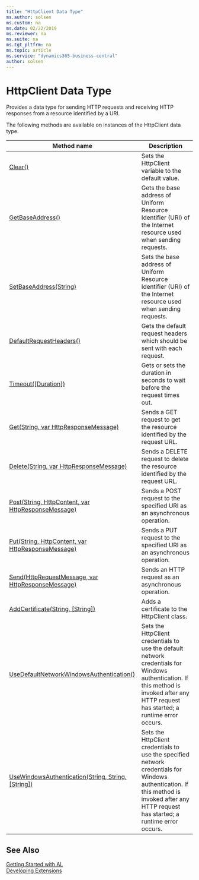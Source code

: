 ```yaml
---
title: "HttpClient Data Type"
ms.author: solsen
ms.custom: na
ms.date: 02/22/2019
ms.reviewer: na
ms.suite: na
ms.tgt_pltfrm: na
ms.topic: article
ms.service: "dynamics365-business-central"
author: solsen
---
```

[//]: # (START>DO_NOT_EDIT)
[//]: # (IMPORTANT:Do not edit any of the content between here and the END>DO_NOT_EDIT.)
[//]: # (Any modifications should be made in the .xml files in the ModernDev repo.)
# HttpClient Data Type
Provides a data type for sending HTTP requests and receiving HTTP responses from a resource identified by a URI.



The following methods are available on instances of the HttpClient data type.

|Method name|Description|
|-----------|-----------|
|[Clear()](httpclient-clear-method.md)|Sets the HttpClient variable to the default value.|
|[GetBaseAddress()](httpclient-getbaseaddress-method.md)|Gets the base address of Uniform Resource Identifier (URI) of the Internet resource used when sending requests.|
|[SetBaseAddress(String)](httpclient-setbaseaddress-method.md)|Sets the base address of Uniform Resource Identifier (URI) of the Internet resource used when sending requests.|
|[DefaultRequestHeaders()](httpclient-defaultrequestheaders-method.md)|Gets the default request headers which should be sent with each request.|
|[Timeout([Duration])](httpclient-timeout-method.md)|Gets or sets the duration in seconds to wait before the request times out.|
|[Get(String, var HttpResponseMessage)](httpclient-get-method.md)|Sends a GET request to get the resource identified by the request URL.|
|[Delete(String, var HttpResponseMessage)](httpclient-delete-method.md)|Sends a DELETE request to delete the resource identified by the request URL.|
|[Post(String, HttpContent, var HttpResponseMessage)](httpclient-post-method.md)|Sends a POST request to the specified URI as an asynchronous operation.|
|[Put(String, HttpContent, var HttpResponseMessage)](httpclient-put-method.md)|Sends a PUT request to the specified URI as an asynchronous operation.|
|[Send(HttpRequestMessage, var HttpResponseMessage)](httpclient-send-method.md)|Sends an HTTP request as an asynchronous operation.|
|[AddCertificate(String, [String])](httpclient-addcertificate-method.md)|Adds a certificate to the HttpClient class.|
|[UseDefaultNetworkWindowsAuthentication()](httpclient-usedefaultnetworkwindowsauthentication-method.md)|Sets the HttpClient credentials to use the default network credentials for Windows authentication. If this method is invoked after any HTTP request has started; a runtime error occurs.|
|[UseWindowsAuthentication(String, String, [String])](httpclient-usewindowsauthentication-method.md)|Sets the HttpClient credentials to use the specified network credentials for Windows authentication. If this method is invoked after any HTTP request has started; a runtime error occurs.|

[//]: # (IMPORTANT: END>DO_NOT_EDIT)
## See Also
[Getting Started with AL](../../devenv-get-started.md)  
[Developing Extensions](../../devenv-dev-overview.md)  